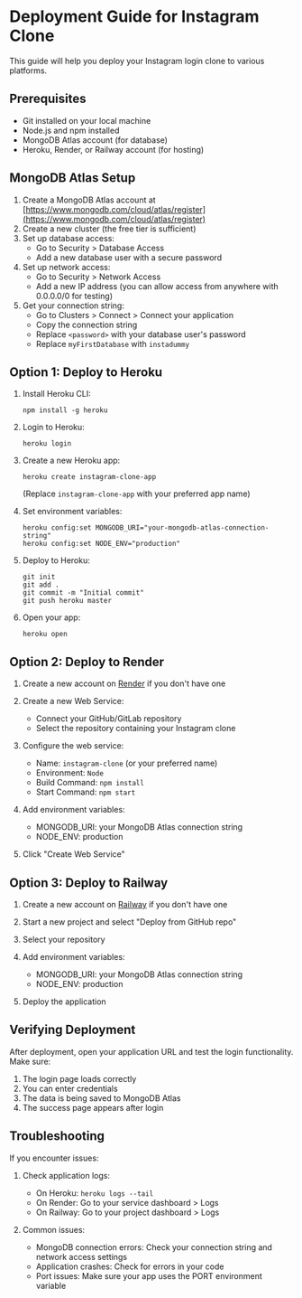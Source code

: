 # Deployment Guide for Instagram Clone

This guide will help you deploy your Instagram login clone to various platforms.

## Prerequisites
- Git installed on your local machine
- Node.js and npm installed
- MongoDB Atlas account (for database)
- Heroku, Render, or Railway account (for hosting)

## MongoDB Atlas Setup

1. Create a MongoDB Atlas account at [https://www.mongodb.com/cloud/atlas/register](https://www.mongodb.com/cloud/atlas/register)
2. Create a new cluster (the free tier is sufficient)
3. Set up database access:
   - Go to Security > Database Access
   - Add a new database user with a secure password
4. Set up network access:
   - Go to Security > Network Access
   - Add a new IP address (you can allow access from anywhere with 0.0.0.0/0 for testing)
5. Get your connection string:
   - Go to Clusters > Connect > Connect your application
   - Copy the connection string
   - Replace `<password>` with your database user's password
   - Replace `myFirstDatabase` with `instadummy`

## Option 1: Deploy to Heroku

1. Install Heroku CLI:
   ```
   npm install -g heroku
   ```

2. Login to Heroku:
   ```
   heroku login
   ```

3. Create a new Heroku app:
   ```
   heroku create instagram-clone-app
   ```
   (Replace `instagram-clone-app` with your preferred app name)

4. Set environment variables:
   ```
   heroku config:set MONGODB_URI="your-mongodb-atlas-connection-string"
   heroku config:set NODE_ENV="production"
   ```

5. Deploy to Heroku:
   ```
   git init
   git add .
   git commit -m "Initial commit"
   git push heroku master
   ```

6. Open your app:
   ```
   heroku open
   ```

## Option 2: Deploy to Render

1. Create a new account on [Render](https://render.com) if you don't have one

2. Create a new Web Service:
   - Connect your GitHub/GitLab repository
   - Select the repository containing your Instagram clone

3. Configure the web service:
   - Name: `instagram-clone` (or your preferred name)
   - Environment: `Node`
   - Build Command: `npm install`
   - Start Command: `npm start`

4. Add environment variables:
   - MONGODB_URI: your MongoDB Atlas connection string
   - NODE_ENV: production

5. Click "Create Web Service"

## Option 3: Deploy to Railway

1. Create a new account on [Railway](https://railway.app) if you don't have one

2. Start a new project and select "Deploy from GitHub repo"

3. Select your repository

4. Add environment variables:
   - MONGODB_URI: your MongoDB Atlas connection string
   - NODE_ENV: production

5. Deploy the application

## Verifying Deployment

After deployment, open your application URL and test the login functionality. Make sure:

1. The login page loads correctly
2. You can enter credentials
3. The data is being saved to MongoDB Atlas
4. The success page appears after login

## Troubleshooting

If you encounter issues:

1. Check application logs:
   - On Heroku: `heroku logs --tail`
   - On Render: Go to your service dashboard > Logs
   - On Railway: Go to your project dashboard > Logs

2. Common issues:
   - MongoDB connection errors: Check your connection string and network access settings
   - Application crashes: Check for errors in your code
   - Port issues: Make sure your app uses the PORT environment variable 